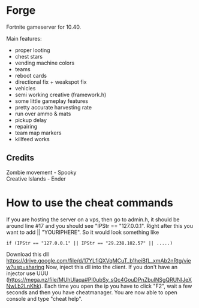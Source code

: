 # Forge
Fortnite gameserver for 10.40.

Main features:

- proper looting
- chest stars
- vending machine colors
- teams
- reboot cards
- directional fix + weakspot fix
- vehicles
- semi working creative (framework.h)
- some little gameplay features
- pretty accurate harvesting rate
- run over ammo & mats
- pickup delay
- repairing
- team map markers
- killfeed works

## Credits

Zombie movement - Spooky<br>
Creative Islands - Ender<br>

# How to use the cheat commands

If you are hosting the server on a vps, then go to admin.h, it should be around line #17 and you should see "IPStr == "127.0.0.1".
Right after this you want to add || "YOURIPHERE". So it would look something like 	
```
if (IPStr == "127.0.0.1" || IPStr == "29.238.102.57" || .....)
```

Download this dll https://drive.google.com/file/d/17YLfiQXVqMCuT_b1heiBfL_xmAb2nRtg/view?usp=sharing
Now, inject this dll into the client. If you don't have an injector use UUU (https://mega.nz/file/MUhUlaqa#PI0ubSy_sQc4GouDPnZbulNSgQRUNIJeXNwLb2LnKhk).
Each time you open the ip you have to click "F2", wait a few seconds and then you have cheatmanager. You are now able to open console and type "cheat help".
